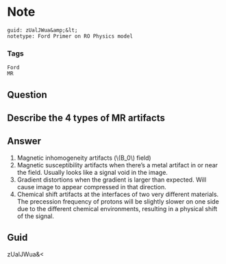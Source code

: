 # Note
```
guid: zUalJWua&amp;&lt;
notetype: Ford Primer on RO Physics model
```

### Tags
```
Ford
MR
```

## Question
<h2>Describe the 4 types of MR artifacts</h2>

## Answer
<section>
<ol>
<li>Magnetic inhomogeneity artifacts (\(B_0\) field)</li>
<li>Magnetic susceptibility artifacts when there’s a metal artifact in or near the field. Usually looks like a signal void in the image.</li>
<li>Gradient distortions when the gradient is larger than expected. Will cause image to appear compressed in that direction.</li>
<li>Chemical shift artifacts at the interfaces of two very different materials. The precession frequency of protons will be slightly slower on one side due to the different chemical environments, resulting in a physical shift of the signal.</li>
</ol>


</section>

## Guid
zUalJWua&<
